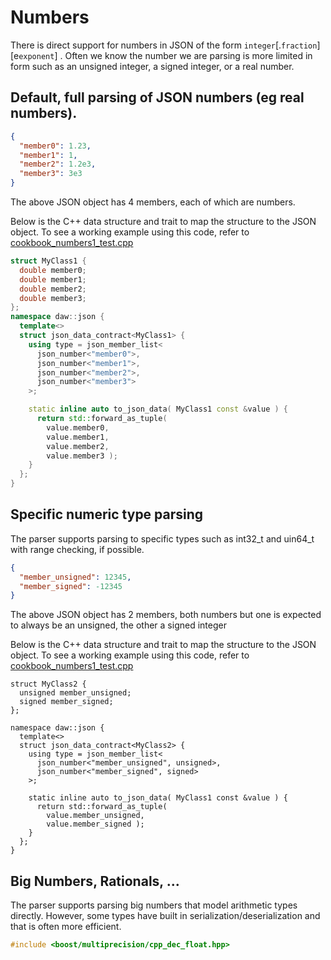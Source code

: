 # Numbers

There is direct support for numbers in JSON of the form `integer`[.`fraction`][e`exponent`] .  Often we know the number we are parsing is more limited in form such as an unsigned integer, a signed integer, or a real number.

## Default, full parsing of JSON numbers (eg real numbers).
```json
{
  "member0": 1.23,
  "member1": 1,
  "member2": 1.2e3,
  "member3": 3e3
}
```
The above JSON object has 4 members, each of which are numbers.

Below is the C++ data structure and trait to map the structure to the JSON object.
To see a working example using this code, refer to [cookbook_numbers1_test.cpp](../tests/src/cookbook_numbers1_test.cpp) 
```c++
struct MyClass1 {
  double member0;
  double member1;
  double member2;
  double member3;
};
namespace daw::json {
  template<>
  struct json_data_contract<MyClass1> {
    using type = json_member_list<
      json_number<"member0">, 
      json_number<"member1">, 
      json_number<"member2">,
      json_number<"member3">
    >;

    static inline auto to_json_data( MyClass1 const &value ) {
      return std::forward_as_tuple( 
        value.member0, 
        value.member1,
        value.member2,
        value.member3 );
    }
  };
}
```

## Specific numeric type parsing
The parser supports parsing to specific types such as int32_t and uin64_t with range checking, if possible.

```json
{
  "member_unsigned": 12345,
  "member_signed": -12345
}
```
The above JSON object has 2 members, both numbers but one is expected to always be an unsigned, the other a signed integer

Below is the C++ data structure and trait to map the structure to the JSON object.
To see a working example using this code, refer to [cookbook_numbers1_test.cpp](../tests/src/cookbook_numbers2_test.cpp) 
```
struct MyClass2 {
  unsigned member_unsigned;
  signed member_signed;
};

namespace daw::json {
  template<>
  struct json_data_contract<MyClass2> {
    using type = json_member_list<
      json_number<"member_unsigned", unsigned>,
      json_number<"member_signed", signed>
    >;

    static inline auto to_json_data( MyClass1 const &value ) {
      return std::forward_as_tuple( 
        value.member_unsigned, 
        value.member_signed );
    }
  };
}
```

## Big Numbers, Rationals, ...
The parser supports parsing big numbers that model arithmetic types directly.  However, some types have built in serialization/deserialization and that is often more efficient.



```c++
#include <boost/multiprecision/cpp_dec_float.hpp>


```



